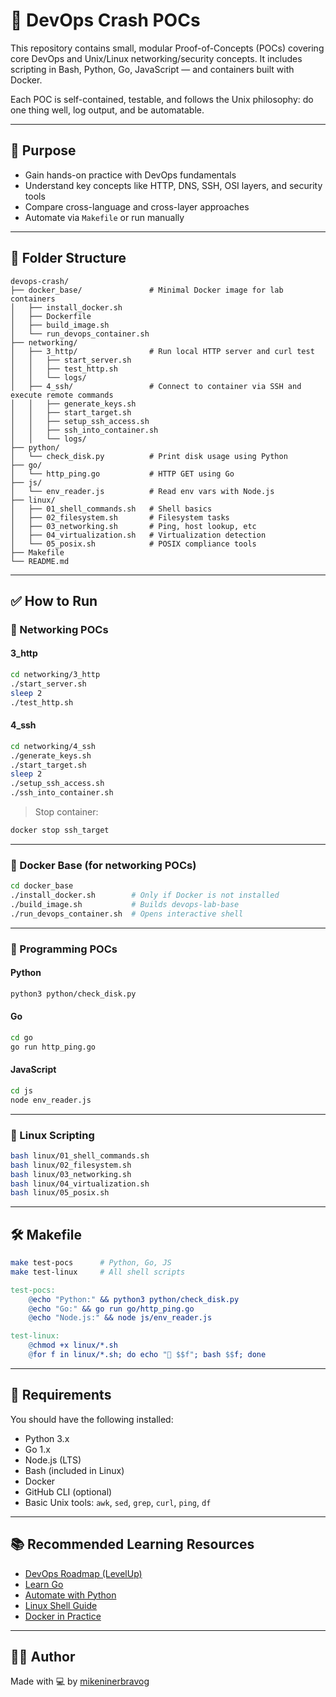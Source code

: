 # 🚀 DevOps Crash POCs

This repository contains small, modular Proof-of-Concepts (POCs) covering core DevOps and Unix/Linux networking/security concepts. It includes scripting in Bash, Python, Go, JavaScript — and containers built with Docker.

Each POC is self-contained, testable, and follows the Unix philosophy: do one thing well, log output, and be automatable.

---

## 🧠 Purpose

- Gain hands-on practice with DevOps fundamentals
- Understand key concepts like HTTP, DNS, SSH, OSI layers, and security tools
- Compare cross-language and cross-layer approaches
- Automate via `Makefile` or run manually

---

## 📁 Folder Structure

```text
devops-crash/
├── docker_base/               # Minimal Docker image for lab containers
│   ├── install_docker.sh
│   ├── Dockerfile
│   ├── build_image.sh
│   └── run_devops_container.sh
├── networking/
│   ├── 3_http/                # Run local HTTP server and curl test
│   │   ├── start_server.sh
│   │   ├── test_http.sh
│   │   └── logs/
│   ├── 4_ssh/                 # Connect to container via SSH and execute remote commands
│   │   ├── generate_keys.sh
│   │   ├── start_target.sh
│   │   ├── setup_ssh_access.sh
│   │   ├── ssh_into_container.sh
│   │   └── logs/
├── python/
│   └── check_disk.py          # Print disk usage using Python
├── go/
│   └── http_ping.go           # HTTP GET using Go
├── js/
│   └── env_reader.js          # Read env vars with Node.js
├── linux/
│   ├── 01_shell_commands.sh   # Shell basics
│   ├── 02_filesystem.sh       # Filesystem tasks
│   ├── 03_networking.sh       # Ping, host lookup, etc
│   ├── 04_virtualization.sh   # Virtualization detection
│   └── 05_posix.sh            # POSIX compliance tools
├── Makefile
└── README.md
````

---

## ✅ How to Run

### 🔸 Networking POCs

#### 3\_http

```bash
cd networking/3_http
./start_server.sh
sleep 2
./test_http.sh
```

#### 4\_ssh

```bash
cd networking/4_ssh
./generate_keys.sh
./start_target.sh
sleep 2
./setup_ssh_access.sh
./ssh_into_container.sh
```

> Stop container:

```bash
docker stop ssh_target
```

---

### 🔸 Docker Base (for networking POCs)

```bash
cd docker_base
./install_docker.sh        # Only if Docker is not installed
./build_image.sh           # Builds devops-lab-base
./run_devops_container.sh  # Opens interactive shell
```

---

### 🔸 Programming POCs

#### Python

```bash
python3 python/check_disk.py
```

#### Go

```bash
cd go
go run http_ping.go
```

#### JavaScript

```bash
cd js
node env_reader.js
```

---

### 🔸 Linux Scripting

```bash
bash linux/01_shell_commands.sh
bash linux/02_filesystem.sh
bash linux/03_networking.sh
bash linux/04_virtualization.sh
bash linux/05_posix.sh
```

---

## 🛠️ Makefile

```bash
make test-pocs      # Python, Go, JS
make test-linux     # All shell scripts
```

```makefile
test-pocs:
	@echo "Python:" && python3 python/check_disk.py
	@echo "Go:" && go run go/http_ping.go
	@echo "Node.js:" && node js/env_reader.js

test-linux:
	@chmod +x linux/*.sh
	@for f in linux/*.sh; do echo "🔧 $$f"; bash $$f; done
```

---

## 📌 Requirements

You should have the following installed:

* Python 3.x
* Go 1.x
* Node.js (LTS)
* Bash (included in Linux)
* Docker
* GitHub CLI (optional)
* Basic Unix tools: `awk`, `sed`, `grep`, `curl`, `ping`, `df`

---

## 📚 Recommended Learning Resources

* [DevOps Roadmap (LevelUp)](https://roadmap.sh/devops)
* [Learn Go](https://go.dev/learn/)
* [Automate with Python](https://automatetheboringstuff.com/)
* [Linux Shell Guide](https://www.shellscript.sh/)
* [Docker in Practice](https://docs.docker.com/get-started/)

---

## 🧑‍💻 Author

Made with 💻 by [mikeninerbravog](https://github.com/mikeninerbravog)
